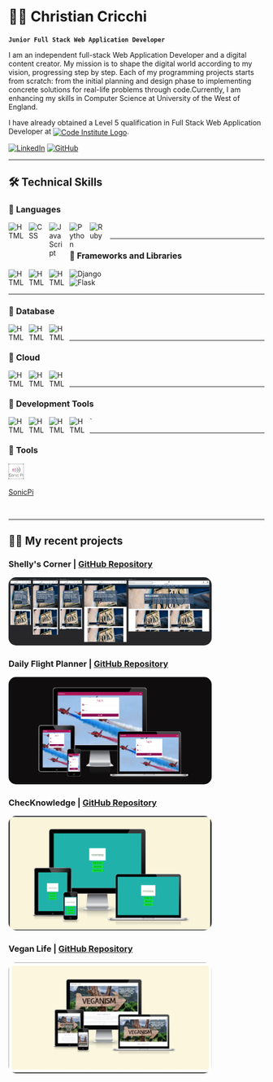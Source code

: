 # 👨‍💻 Christian Cricchi

**`Junior Full Stack Web Application Developer`**

I am an independent full-stack Web Application Developer and a digital content creator. My mission is to shape the digital world according to my vision, progressing step by step. 
Each of my programming projects starts from scratch: from the initial planning and design phase to implementing concrete solutions for real-life problems through code.Currently, I am enhancing my skills in Computer Science at University of the West of England. 

I have already obtained a Level 5 qualification in Full Stack Web Application Developer at 
<a href="https://codeinstitute.net/ie/"><img align="center" alt="Code Institute Logo" height="50" width="50" src="https://avatars.githubusercontent.com/u/16867170?s=200&v=4" target="_blank" rel="noreferrer noopener"></a>.

<p align="left">
  
[![LinkedIn](https://img.shields.io/badge/LinkedIn-0077B5?style=for-the-badge&logo=linkedin&logoColor=white)](https://www.linkedin.com/in/christian-cricchi-9a185075/)
[![GitHub](https://img.shields.io/badge/GitHub-100000?style=for-the-badge&logo=github&logoColor=white)](https://github.com/ChristianCricchi?tab=repositories)

</p>

---

## 🛠️ Technical Skills

### 🧰 **Languages**


<img align="left" alt="HTML" width="30px" style="padding-right:10px;" src="https://cdn.jsdelivr.net/gh/devicons/devicon/icons/html5/html5-plain.svg" />
<img align="left" alt="CSS" width="30px" style="padding-right:10px;" src="https://cdn.jsdelivr.net/gh/devicons/devicon/icons/css3/css3-plain.svg" />
<img align="left" alt="JavaScript" width="30px" style="padding-right:10px;" src="https://cdn.jsdelivr.net/gh/devicons/devicon/icons/javascript/javascript-plain.svg" />
<img align="left" alt="Python" width="30px" style="padding-right:10px;" src="https://cdn.jsdelivr.net/gh/devicons/devicon/icons/python/python-plain.svg" />
<img align="left" alt="Ruby" width="30px" style="padding-right:10px;" src="https://cdn.jsdelivr.net/gh/devicons/devicon@latest/icons/ruby/ruby-plain.svg" />

<br/>

---

### 🧰 **Frameworks and Libraries**

<img align="left" alt="HTML" width="30px" style="padding-right:10px;" src="https://cdn.jsdelivr.net/gh/devicons/devicon@latest/icons/bootstrap/bootstrap-original.svg" />
<img align="left" alt="HTML" width="30px" style="padding-right:10px;" src="https://cdn.jsdelivr.net/gh/devicons/devicon@latest/icons/react/react-original.svg" />
<img align="left" alt="HTML" width="30px" style="padding-right:10px;" src="https://cdn.jsdelivr.net/gh/devicons/devicon@latest/icons/jquery/jquery-original.svg" />

![Django](https://img.shields.io/badge/Django-092E20?style=for-the-badge&logo=django&logoColor=green)   
![Flask](https://img.shields.io/badge/Flask-000000?style=for-the-badge&logo=flask&logoColor=white)
          
---

### 🧰 **Database**

<img align="left" alt="HTML" width="30px" style="padding-right:10px;" src="https://cdn.jsdelivr.net/gh/devicons/devicon@latest/icons/postgresql/postgresql-original.svg" />
<img align="left" alt="HTML" width="30px" style="padding-right:10px;" src="https://cdn.jsdelivr.net/gh/devicons/devicon@latest/icons/mysql/mysql-original.svg" />
<img align="left" alt="HTML" width="30px" style="padding-right:10px;" src="https://cdn.jsdelivr.net/gh/devicons/devicon@latest/icons/mongodb/mongodb-original.svg" />

<br/>

---

### 🧰 **Cloud**

<img align="left" alt="HTML" width="30px" style="padding-right:10px;" src="https://cdn.jsdelivr.net/gh/devicons/devicon@latest/icons/amazonwebservices/amazonwebservices-plain-wordmark.svg" />
<img align="left" alt="HTML" width="30px" style="padding-right:10px;" src="https://cdn.jsdelivr.net/gh/devicons/devicon@latest/icons/heroku/heroku-original.svg" />
<img align="left" alt="HTML" width="30px" style="padding-right:10px;" src="https://cdn.jsdelivr.net/gh/devicons/devicon@latest/icons/azure/azure-original.svg" />
          

<br />

---

### 🧰 **Development Tools**

<img align="left" alt="HTML" width="30px" style="padding-right:10px;" src="https://cdn.jsdelivr.net/gh/devicons/devicon@latest/icons/git/git-original.svg" />
<img align="left" alt="HTML" width="30px" style="padding-right:10px;" src="https://cdn.jsdelivr.net/gh/devicons/devicon@latest/icons/vscode/vscode-original.svg" />
<img align="left" alt="HTML" width="30px" style="padding-right:10px;" src="https://cdn.jsdelivr.net/gh/devicons/devicon@latest/icons/gitpod/gitpod-original.svg" />       
<img align="left" alt="HTML" width="30px" style="padding-right:10px;" src="https://cdn.jsdelivr.net/gh/devicons/devicon@latest/icons/github/github-original-wordmark.svg" />
          `                      
<br />

---

### 🧰 **Tools**

<a href="">
  <img src="./images/sonicPi.PNG" width="30px" style="padding-right:10px;">
</a>

<br />

[SonicPi](https://sonic-pi.net)

<br/>

---

## 👷‍♂️ My recent projects

### Shelly's Corner | [GitHub Repository](https://github.com/ChristianCricchi/shelly-s_corner)

<a href="https://shellys-corner-5b60b12a8abf.herokuapp.com/">
  <img src="./images/ShellysCorner.PNG" alt="ShellysCorner" style="border-radius: 15px; width: 400px; height: auto;">
</a>

### Daily Flight Planner | [GitHub Repository](https://github.com/ChristianCricchi/shelly-s_corner)

<a href="https://daily-flight-planner-3bcd72540a25.herokuapp.com/login">
  <img src="./images/daily_flight_planner.PNG" alt="DailyFlightPlanner" style="border-radius: 15px; width: 400px; height: auto;">
</a>

### ChecKnowledge | [GitHub Repository](https://github.com/ChristianCricchi/shelly-s_corner)

<a href="https://christiancricchi.github.io/ChecKnowledge/">
  <img src="./images/ChecKnowledge.PNG" alt="ChecKnowledge" style="border-radius: 15px; width: 400px; height: auto;">
</a>

### Vegan Life | [GitHub Repository](https://github.com/ChristianCricchi/shelly-s_corner)

<a href="https://christiancricchi.github.io/Vegan-Life/">
  <img src="./images/VeganLife.PNG" alt="Vegan-Life" style="border-radius: 15px; width: 400px; height: auto;">
</a>











          


          
          
        
          
          


